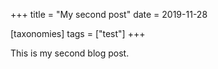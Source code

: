 +++
title = "My second post"
date = 2019-11-28

[taxonomies]
tags = ["test"]
+++

This is my second blog post.
